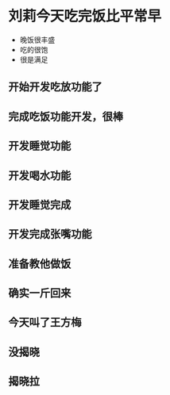 # 刘莉今天吃完饭比平常早
 + 晚饭很丰盛
 + 吃的很饱
 + 很是满足
 ## 开始开发吃放功能了
 ## 完成吃饭功能开发，很棒
 ## 开发睡觉功能
 ## 开发喝水功能
 ## 开发睡觉完成

 ## 开发完成张嘴功能

 ## 准备教他做饭

 ## 确实一斤回来
 
 ## 今天叫了王方梅

 ## 没揭晓
 
 ## 揭晓拉
